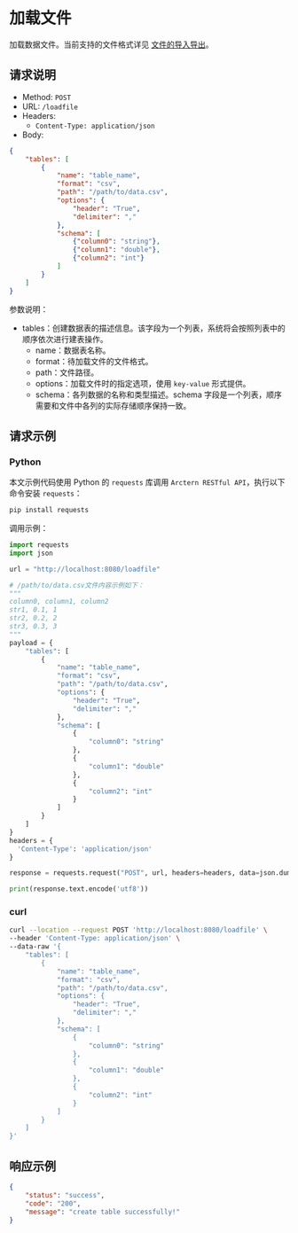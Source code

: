 # 加载文件

加载数据文件。当前支持的文件格式详见 [文件的导入导出](../../file_data.md)。

## 请求说明

- Method: `POST`
- URL: `/loadfile`
- Headers:
    - `Content-Type: application/json`
- Body:
```json
{
    "tables": [
        {
            "name": "table_name",
            "format": "csv",
            "path": "/path/to/data.csv",
            "options": {
                "header": "True",
                "delimiter": ","
            },
            "schema": [
                {"column0": "string"},
                {"column1": "double"},
                {"column2": "int"}
            ]
        }
    ]
}
```

参数说明：

- tables：创建数据表的描述信息。该字段为一个列表，系统将会按照列表中的顺序依次进行建表操作。
    - name：数据表名称。
    - format：待加载文件的文件格式。
    - path：文件路径。
    - options：加载文件时的指定选项，使用 `key-value` 形式提供。
    - schema：各列数据的名称和类型描述。schema 字段是一个列表，顺序需要和文件中各列的实际存储顺序保持一致。

## 请求示例

### Python

本文示例代码使用 Python 的 `requests` 库调用 `Arctern RESTful API`，执行以下命令安装 `requests`：

```bash
pip install requests
```

调用示例：

```python
import requests
import json

url = "http://localhost:8080/loadfile"

# /path/to/data.csv文件内容示例如下：
"""
column0, column1, column2
str1, 0.1, 1
str2, 0.2, 2
str3, 0.3, 3
"""
payload = {
    "tables": [
        {
            "name": "table_name",
            "format": "csv",
            "path": "/path/to/data.csv",
            "options": {
                "header": "True",
                "delimiter": ","
            },
            "schema": [
                {
                    "column0": "string"
                },
                {
                    "column1": "double"
                },
                {
                    "column2": "int"
                }
            ]
        }
    ]
}
headers = {
  'Content-Type': 'application/json'
}

response = requests.request("POST", url, headers=headers, data=json.dumps(payload))

print(response.text.encode('utf8'))
```

### curl

```bash
curl --location --request POST 'http://localhost:8080/loadfile' \
--header 'Content-Type: application/json' \
--data-raw '{
    "tables": [
        {
            "name": "table_name",
            "format": "csv",
            "path": "/path/to/data.csv",
            "options": {
                "header": "True",
                "delimiter": ","
            },
            "schema": [
                {
                    "column0": "string"
                },
                {
                    "column1": "double"
                },
                {
                    "column2": "int"
                }
            ]
        }
    ]
}'
```

## 响应示例

```json
{
    "status": "success",
    "code": "200",
    "message": "create table successfully!"
}
```
